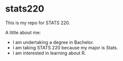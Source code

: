 # stats220

This is my repo for STATS 220. 

A little about me:

- I am undertaking a degree in Bachelor.
- I am taking STATS 220 because my major is Stats.
- I am interested in learning about R.

